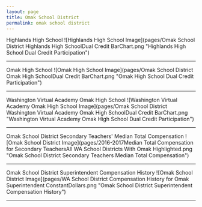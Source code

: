 ```yaml
---
layout: page
title: Omak School District
permalink: omak school district
---
```



Highlands High School
![Highlands High School Image](pages/Omak School District Highlands High SchoolDual Credit BarChart.png "Highlands High School Dual Credit Participation")

___

Omak High School
![Omak High School Image](pages/Omak School District Omak High SchoolDual Credit BarChart.png "Omak High School Dual Credit Participation")

___

Washington Virtual Academy Omak High School
![Washington Virtual Academy Omak High School Image](pages/Omak School District Washington Virtual Academy Omak High SchoolDual Credit BarChart.png "Washington Virtual Academy Omak High School Dual Credit Participation")

___

Omak School District Secondary Teachers' Median Total Compensation
![Omak School District Image](pages/2016-2017Median Total Compensation for Secondary TeachersAll WA School Districts With Omak Highlighted.png "Omak School District Secondary Teachers Median Total Compensation")

___

Omak School District Superintendent Compensation History
![Omak School District Image](pages/WA School District Compensation History for Omak Superintendent ConstantDollars.png "Omak School District Superintendent Compensation History")

___

